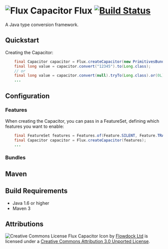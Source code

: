 # ![Flux Capacitor](https://raw.github.com/whiskeysierra/flux/master/icon.png) Flux [![Build Status](https://travis-ci.org/whiskeysierra/flux.png?branch=master)](http://travis-ci.org/whiskeysierra/flux)
A Java type conversion framework.

## Quickstart
Creating the Capacitor:
```java
    final Capacitor capacitor = Flux.createCapacitor(new PrimitivesBundle());
    final long value = capacitor.convert("12345").to(Long.class);
    // or
    final long value = capacitor.convert(null).tryTo(Long.class).or(0L);
    ...
````

## Configuration

### Features
When creating the Capacitor, you can pass in a FeatureSet, defining which features you want to enable:

```java
    final FeatureSet features = Features.of(Feature.SILENT, Feature.TRANSITIVE);
    final Capacitor capacitor = Flux.createCapacitor(features);
    ...
````


### Bundles

## Maven

## Build Requirements
 - Java 1.6 or higher
 - Maven 3


## Attributions
![Creative Commons License](http://i.creativecommons.org/l/by/3.0/80x15.png)
Flux Capacitor Icon by [Flowdock Ltd](http://flowdock.com/) is licensed under a
[Creative Commons Attribution 3.0 Unported License](http://creativecommons.org/licenses/by/3.0/).
